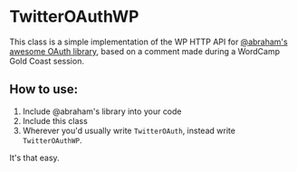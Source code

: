 # TwitterOAuthWP

This class is a simple implementation of the WP HTTP API for [@abraham's
awesome OAuth library](https://github.com/abraham/twitteroauth), based
on a comment made during a WordCamp Gold Coast session.

## How to use:

1. Include @abraham's library into your code
2. Include this class
3. Wherever you'd usually write `TwitterOAuth`, instead write
   `TwitterOAuthWP`.

It's that easy.